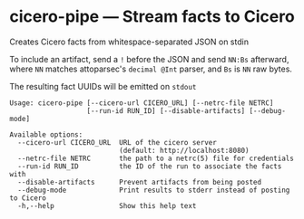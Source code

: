 # cicero-pipe — Stream facts to Cicero
Creates Cicero facts from whitespace-separated JSON on stdin
  
To include an artifact, send a `!` before the JSON and send `NN:Bs` afterward,
where `NN` matches attoparsec's `decimal @Int` parser, and `Bs` is `NN` raw bytes.

The resulting fact UUIDs will be emitted on `stdout`

```
Usage: cicero-pipe [--cicero-url CICERO_URL] [--netrc-file NETRC]
                   [--run-id RUN_ID] [--disable-artifacts] [--debug-mode]

Available options:
  --cicero-url CICERO_URL  URL of the cicero server
                           (default: http://localhost:8080)
  --netrc-file NETRC       the path to a netrc(5) file for credentials
  --run-id RUN_ID          the ID of the run to associate the facts with
  --disable-artifacts      Prevent artifacts from being posted
  --debug-mode             Print results to stderr instead of posting to Cicero
  -h,--help                Show this help text
```
